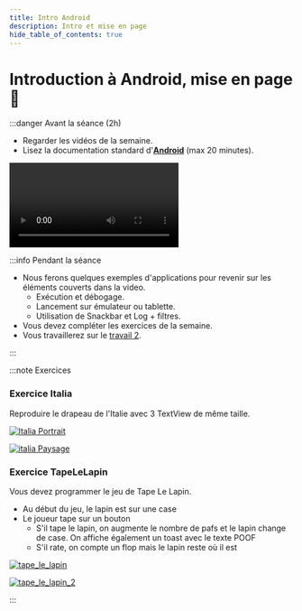 ```yaml
---
title: Intro Android
description: Intro et mise en page
hide_table_of_contents: true
---
```


# Introduction à Android, mise en page 🤖

<Row>

<Column>

:::danger Avant la séance (2h)

- Regarder les vidéos de la semaine.
- Lisez la documentation standard d'**[Android](https://developer.android.com/index.html)** (max 20 minutes).

<Video url="https://youtu.be/daJusni_s2E?feature=shared" />

Code après la video [ici](https://github.com/departement-info-cem/3N5-Prog3/tree/main/code/ComposeTapeLeLapin).

Note : la video suivante est très ancienne mais toutes les explications s'appliquent exactement pareil.

<Video url="https://youtu.be/x-dQ5Sa0Ns0" />

:::

</Column>

<Column>

:::info Pendant la séance

- Nous ferons quelques exemples d'applications pour revenir sur les éléments couverts dans la video.
  - Exécution et débogage.
  - Lancement sur émulateur ou tablette.
  - Utilisation de Snackbar et Log + filtres.
- Vous devez compléter les exercices de la semaine.
- Vous travaillerez sur le [travail 2](../tp/tp2).

:::

</Column>

</Row>

:::note Exercices

### Exercice Italia

Reproduire le drapeau de l'Italie avec 3 TextView de même taille.

<Row>

<Column size="4">

[![Italia Portrait](_6.1-intro-android/italia_portait.png)](_6.1-intro-android/italia_portait.png)

</Column>

<Column size="8">

[![italia Paysage](_6.1-intro-android/italia_paysage.png)](_6.1-intro-android/italia_paysage.png)

</Column>

</Row>

### Exercice TapeLeLapin

Vous devez programmer le jeu de Tape Le Lapin.

- Au début du jeu, le lapin est sur une case
- Le joueur tape sur un bouton
  - S'il tape le lapin, on augmente le nombre de pafs et le lapin change de case. On affiche également un toast avec le texte POOF
  - S'il rate, on compte un flop mais le lapin reste où il est

<Row>

<Column size="6">


[![tape_le_lapin](_6.1-intro-android/Tape_le_lapin.png)](_6.1-intro-android/Tape_le_lapin.png)

</Column>

<Column size="6">

[![tape_le_lapin_2](_6.1-intro-android/Tape_le_lapin2.png)](_6.1-intro-android/Tape_le_lapin2.png)


</Column>

</Row>

:::
